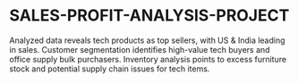 # SALES-PROFIT-ANALYSIS-PROJECT
Analyzed data reveals tech products as top sellers, with US &amp; India leading in sales. Customer segmentation identifies high-value tech buyers and office supply bulk purchasers. Inventory analysis points to excess furniture stock and potential supply chain issues for tech items. 
